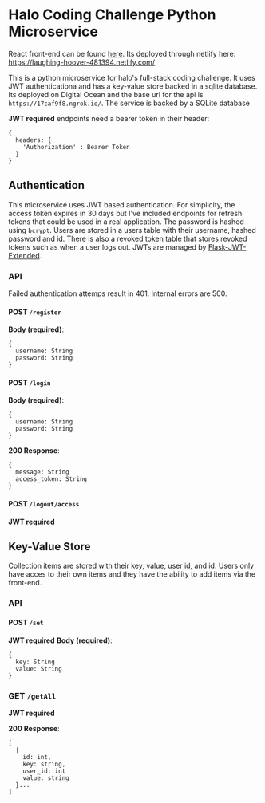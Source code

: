 # Halo Coding Challenge Python Microservice

React front-end can be found [here](https://github.com/pruales/halo-react). Its deployed through netlify here: https://laughing-hoover-481394.netlify.com/

This is a python microservice for halo's full-stack coding challenge. It uses JWT authenticationa and has a key-value store backed in a sqlite database. 
Its deployed on Digital Ocean and the base url for the api is  `https://17caf9f8.ngrok.io/`. The service is backed by a SQLite database 

**JWT required** endpoints need a bearer token in their header:
```
{
  headers: {
    'Authorization' : Bearer Token
  }
}
 ```
## Authentication
This microservice uses JWT based authentication. For simplicity, the access token expires in 30 days but I've included endpoints for refresh tokens that could be used in a real application.
The password is hashed using `bcrypt`. Users are stored in a users table with their username, hashed password and id. There is also a revoked token table that stores revoked tokens such as when a user logs out.
JWTs are managed by [Flask-JWT-Extended](https://flask-jwt-extended.readthedocs.io/en/stable/).

### API
Failed authentication attemps result in 401. Internal errors are 500.
#### POST `/register`
**Body (required)**: 
```
{
  username: String
  password: String
}
```
#### POST `/login`
**Body (required)**: 
```
{
  username: String
  password: String
}
```
**200 Response**:
```
{
  message: String
  access_token: String
}
```
#### POST `/logout/access`
**JWT required**

## Key-Value Store
Collection items are stored with their key, value, user id, and id. Users only have acces to their own items and they have the ability to add items
via the front-end. 

### API

#### POST `/set`
**JWT required**
**Body (required)**: 
```
{
  key: String
  value: String
}
```

### GET `/getAll`
**JWT required**

**200 Response**:
```
[
  {
    id: int,
    key: string,
    user_id: int
    value: string
  }...
]
```

